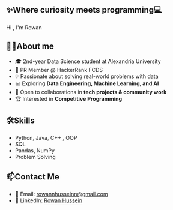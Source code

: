 ## ✨Where curiosity meets programming💻
Hi , I'm Rowan 

## 👩‍💻About me
- 🎓 2nd-year Data Science student at Alexandria University
- 💼 PR Member @ HackerRank FCDS
- 💡 Passionate about solving real-world problems with data
- 📊 Exploring **Data Engineering, Machine Learning, and AI**
- 🤝 Open to collaborations in **tech projects & community work**
- 🏆 Interested in **Competitive Programming**

## 🛠️Skills 
- Python, Java, C++ , OOP
- SQL
- Pandas, NumPy
- Problem Solving

## 📫Contact Me
- 📧 Email: [rowannhusseinn@gmail.com](mailto:rowannhusseinn@gmail.com)
- 🔗 LinkedIn: [Rowan Hussein](https://www.linkedin.com/in/rowan-hussein-756909328)
<!--
**rowannhussein86/rowannhussein86** is a ✨ _special_ ✨ repository because its `README.md` (this file) appears on your GitHub profile.

Here are some ideas to get you started:

- 🔭 I’m currently working on ...
- 🌱 I’m currently learning ...
- 👯 I’m looking to collaborate on ...
- 🤔 I’m looking for help with ...
- 💬 Ask me about ...
- 📫 How to reach me: ...
- 😄 Pronouns: ...
- ⚡ Fun fact: ...
-->
